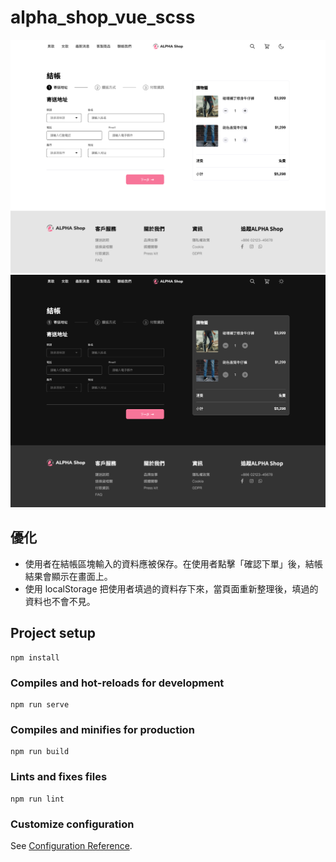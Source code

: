 # alpha_shop_vue_scss
![ac shop screenshot](./src/assets/ac-shop.png)
![ac shop screenshot](./src/assets/ac-shop-dark.png)

## 優化
- 使用者在結帳區塊輸入的資料應被保存。在使用者點擊「確認下單」後，結帳結果會顯示在畫面上。
- 使用 localStorage 把使用者填過的資料存下來，當頁面重新整理後，填過的資料也不會不見。


## Project setup
```
npm install
```

### Compiles and hot-reloads for development
```
npm run serve
```

### Compiles and minifies for production
```
npm run build
```

### Lints and fixes files
```
npm run lint
```

### Customize configuration
See [Configuration Reference](https://cli.vuejs.org/config/).
